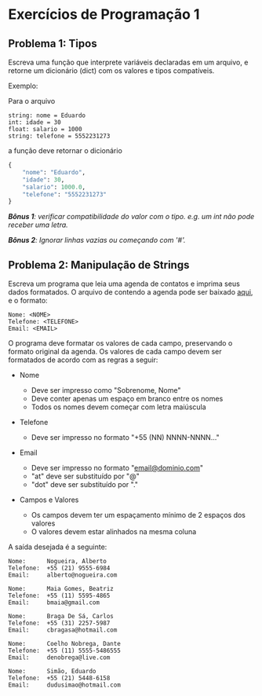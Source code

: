 # Exercícios de Programação 1

## Problema 1: Tipos
Escreva uma função que interprete variáveis declaradas em um arquivo, e retorne um dicionário (dict) com os valores e tipos compatíveis.

Exemplo:

Para o arquivo
```
string: nome = Eduardo
int: idade = 30
float: salario = 1000
string: telefone = 5552231273
```

a função deve retornar o dicionário
```python
{
    "nome": "Eduardo",
    "idade": 30,
    "salario": 1000.0,
    "telefone": "5552231273"
}
```

*__Bônus 1__: verificar compatibilidade do valor com o tipo. e.g. um int não pode receber uma letra.*

*__Bônus 2__: Ignorar linhas vazias ou começando com '#'.*

## Problema 2: Manipulação de Strings
Escreva um programa que leia uma agenda de contatos e imprima seus dados formatados.
O arquivo de contendo a agenda pode ser baixado [aqui](https://raw.githubusercontent.com/BrunoCoimbra/prog1/main/problema2/agenda.txt), e o formato:
```
Nome: <NOME>
Telefone: <TELEFONE>
Email: <EMAIL>
```

O programa deve formatar os valores de cada campo, preservando o formato original da agenda.
Os valores de cada campo devem ser formatados de acordo com as regras a seguir:

* Nome
  * Deve ser impresso como "Sobrenome, Nome"
  * Deve conter apenas um espaço em branco entre os nomes
  * Todos os nomes devem começar com letra maiúscula

* Telefone
  * Deve ser impresso no formato "+55 (NN) NNNN-NNNN..."

* Email
  * Deve ser impresso no formato "email@dominio.com"
  * "at" deve ser substituído por "@"
  * "dot" deve ser substituído por "."

* Campos e Valores
  * Os campos devem ter um espaçamento mínimo de 2 espaços dos valores
  * O valores devem estar alinhados na mesma coluna

A saída desejada é a seguinte:
```
Nome:      Nogueira, Alberto
Telefone:  +55 (21) 9555-6984
Email:     alberto@nogueira.com

Nome:      Maia Gomes, Beatriz
Telefone:  +55 (11) 5595-4865
Email:     bmaia@gmail.com

Nome:      Braga De Sá, Carlos
Telefone:  +55 (31) 2257-5987
Email:     cbragasa@hotmail.com

Nome:      Coelho Nobrega, Dante
Telefone:  +55 (11) 5555-5486555
Email:     denobrega@live.com

Nome:      Simão, Eduardo
Telefone:  +55 (21) 5448-6158
Email:     dudusimao@hotmail.com
```